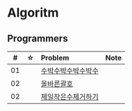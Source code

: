# Algoritm

## Programmers


|  #  |  ☆  | Problem                                      | Note |
| :-: | :-: | :------------------------------------------- | :--- |
| 01  |     | [수박수박수박수박수](./programmers/수박/README.md)     |      |
| 02  |     | [올바른괄호](./programmers/올바른괄호/README.md)   |      |
| 02  |     | [제일작은수제거하기](./programmers/제일작은수제거하기/README.md)   |      |


